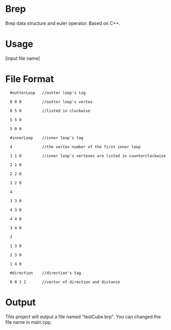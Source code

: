 # Brep
Brep data structure and euler operator. Based on C++.

# Usage
[input file name]

# File Format
```
  #outterLoop   //outter loop's tag

  0 0 0         //outter loop's vertex

  0 5 0         //listed in clockwise

  5 5 0

  5 0 0

  #innerLoop    //inner loop's tag 

  4             //the vertex number of the first inner loop

  1 1 0         //inner loop's vertexes are listed in counterclockwise

  2 1 0

  2 2 0

  1 2 0

  4

  3 3 0

  4 3 0

  4 4 0

  3 4 0

  3

  1 3 0

  2 3 0

  1 4 0

  #direction    //direction's tag

  0 0 1 2       //vector of direction and distance
```

# Output
This project will output a file named "testCube.brp". You can changed the file name in main.cpp.
